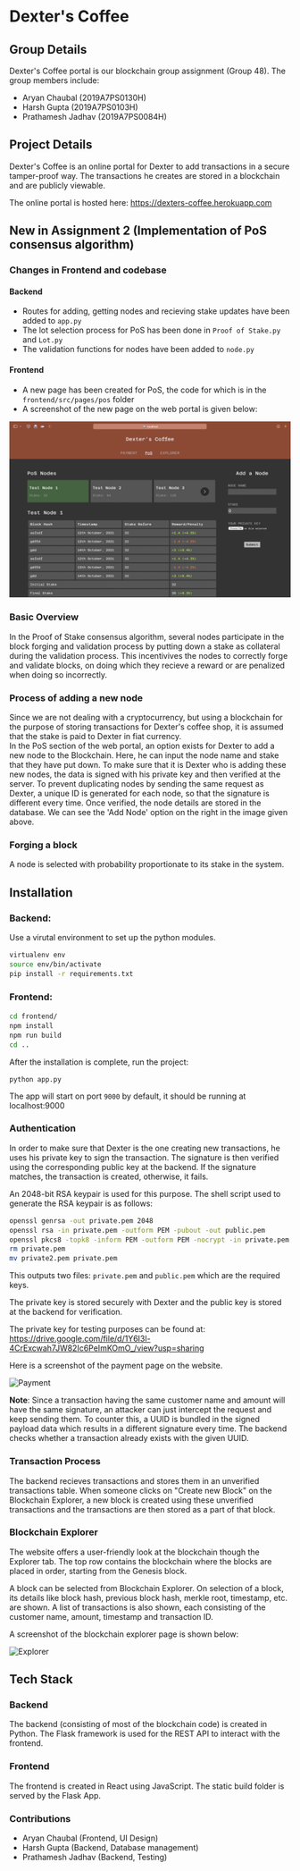 # Dexter's Coffee
## Group Details
Dexter's Coffee portal is our blockchain group assignment (Group 48).
The group members include:
- Aryan Chaubal (2019A7PS0130H)
- Harsh Gupta (2019A7PS0103H)
- Prathamesh Jadhav (2019A7PS0084H)

## Project Details
Dexter's Coffee is an online portal for Dexter to add transactions in a secure tamper-proof way. The transactions he creates are stored in a blockchain and are publicly viewable.

The online portal is hosted here: https://dexters-coffee.herokuapp.com

## New in Assignment 2 (Implementation of PoS consensus algorithm)
### Changes in Frontend and codebase
#### Backend
- Routes for adding, getting nodes and recieving stake updates have been added to `app.py`
- The lot selection process for PoS has been done in `Proof of Stake.py` and `Lot.py`
- The validation functions for nodes have been added to `node.py`
#### Frontend
- A new page has been created for PoS, the code for which is in the `frontend/src/pages/pos` folder
- A screenshot of the new page on the web portal is given below:

![PoS](/documentation/resources/pos.png)


### Basic Overview
In the Proof of Stake consensus algorithm, several nodes participate in the block forging and validation process by putting down a stake as collateral during the validation process. This incentivives the nodes to correctly forge and validate blocks, on doing which they recieve a reward or are penalized when doing so incorrectly. 
### Process of adding a new node
Since we are not dealing with a cryptocurrency, but using a blockchain for the purpose of storing transactions for Dexter's coffee shop, it is assumed that the stake is paid to Dexter in fiat currency.   
In the PoS section of the web portal, an option exists for Dexter to add a new node to the Blockchain. Here, he can input the node name and stake that they have put down. To make sure that it is Dexter who is adding these new nodes, the data is signed with his private key and then verified at the server. To prevent duplicating nodes by sending the same request as Dexter, a unique ID is generated for each node, so that the signature is different every time. 
Once verified, the node details are stored in the database.
We can see the 'Add Node' option on the right in the image given above.

### Forging a block
A node is selected with probability proportionate to its stake in the system. 


## Installation

### Backend:

Use a virutal environment to set up the python modules.
```sh
virtualenv env
source env/bin/activate
pip install -r requirements.txt
```

### Frontend:
```sh
cd frontend/
npm install
npm run build
cd ..
```
After the installation is complete, run the project:
```
python app.py
```
The app will start on port `9000` by default, it should be running at localhost:9000



### Authentication
In order to make sure that Dexter is the one creating new transactions, he uses his private key to sign the transaction. The signature is then verified using the corresponding public key at the backend. If the signature matches, the transaction is created, otherwise, it fails.

An 2048-bit RSA keypair is used for this purpose. The shell script used to generate the RSA keypair is as follows:
```sh
openssl genrsa -out private.pem 2048
openssl rsa -in private.pem -outform PEM -pubout -out public.pem
openssl pkcs8 -topk8 -inform PEM -outform PEM -nocrypt -in private.pem -out private2.pem
rm private.pem
mv private2.pem private.pem
```
This outputs two files: `private.pem` and `public.pem` which are the required keys.

The private key is stored securely with Dexter and the public key is stored at the backend for verification. 

The private key for testing purposes can be found at:
https://drive.google.com/file/d/1Y6I3l-4CrExcwah7JW82Ic6PeImKOmO_/view?usp=sharing

Here is a screenshot of the payment page on the website.

![Payment](/documentation/resources/payment.png)

**Note**: Since a transaction having the same customer name and amount will have the same signature, an attacker can just intercept the request and keep sending them. To counter this, a UUID is bundled in the signed payload data which results in a different signature every time. The backend checks whether a transaction already exists with the given UUID. 

### Transaction Process
The backend recieves transactions and stores them in an unverified transactions table. When someone clicks on "Create new Block" on the Blockchain Explorer, a new block is created using these unverified transactions and the transactions are then stored as a part of that block.

### Blockchain Explorer
The website offers a user-friendly look at the blockchain though the Explorer tab. The top row contains the blockchain where the blocks are placed in order, starting from the Genesis block. 

A block can be selected from Blockchain Explorer. On selection of a block, its details like block hash, previous block hash, merkle root, timestamp, etc. are shown. A list of transactions is also shown, each consisting of the customer name, amount, timestamp and transaction ID.

A screenshot of the blockchain explorer page is shown below:

![Explorer](/documentation/resources/explorer.png)

## Tech Stack
### Backend
The backend (consisting of most of the blockchain code) is created in Python. The Flask framework is used for the REST API to interact with the frontend.

### Frontend
The frontend is created in React using JavaScript. The static build folder is served by the Flask App.

### Contributions
- Aryan Chaubal (Frontend, UI Design)
- Harsh Gupta (Backend, Database management)
- Prathamesh Jadhav (Backend, Testing)
